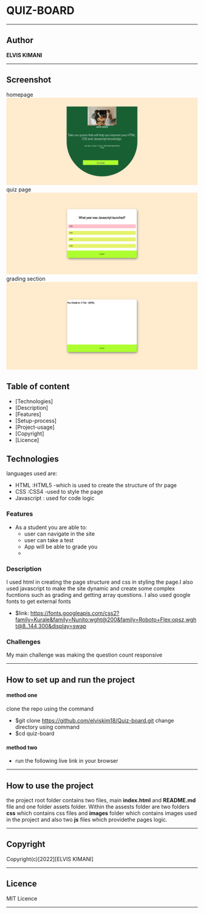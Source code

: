 # QUIZ-BOARD


***
## Author 

**ELVIS KIMANI**
***

## Screenshot
homepage
![image](/Assets/Images/homepage.png)
quiz page
![image](/Assets/Images/quizpage.png)
grading section
![image](/Assets/Images/grading.png)

## Table of content
- [Technologies]
- [Description]
- [Features]
- [Setup-process]
- [Project-usage]
- [Copyright]
- [Licence]

## Technologies

languages used are: 
- HTML :HTML5 -which is used to create the structure of thr page
- CSS :CSS4 -used to style the page
- Javascript : used for code logic

### Features
* As a student you are able to:
    - user can navigate in the site
    - user can take a test
    - App will be able to grade you
    -
### Description
I used html in creating the page structure and css in styling the page.I also used javascript to make the site dynamic and create some complex fucntions such as grading and getting array questions. I also used google fonts to get external fonts
- $link: https://fonts.googleapis.com/css2?family=Kurale&family=Nunito:wght@200&family=Roboto+Flex:opsz,wght@8..144,300&display=swap

### Challenges
My main challenge was making the question count responsive

*** 
## How to set up and run the project
#### method one
clone the repo using the command
- $git clone https://github.com/elviskim18/Quiz-board.git
change directory using command
- $cd quiz-board

#### method two
 - run the following live link in your browser 


***
## How to use the project

the project root folder contains two files, main **index.html** and **README.md** file and one folder assets folder. Within the assests folder are two folders **css** which contains css files and **images** folder which contains images used in the project and also two **js** files which providethe pages logic.
***
## Copyright
 Copyright(c)[2022][ELVIS KIMANI]

***
## Licence

MIT Licence
***